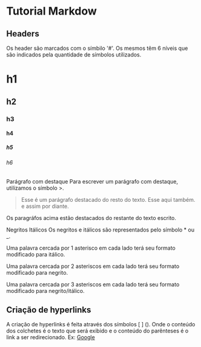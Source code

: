 # Tutorial Markdow

## Headers

Os header são marcados com o símbilo '#'. Os mesmos têm 6 níveis que são indicados pela quantidade de símbolos utilizados.

# h1

## h2
### h3
#### h4
##### h5
###### h6
Parágrafo com destaque
Para escrever um parágrafo com destaque, utilizamos o símbolo >.

>Esse é um parágrafo destacado do resto do texto. Esse aqui também. e assim por diante.

Os paragráfos acima estão destacados do restante do texto escrito.

Negritos Itálicos
Os negritos e itálicos são representados pelo símbolo * ou _.

Uma palavra cercada por 1 asterisco em cada lado terá seu formato modificado para itálico.

Uma palavra cercada por 2 asteriscos em cada lado terá seu formato modificado para negrito.

Uma palavra cercada por 3 asteriscos em cada lado terá seu formato modificado para negrito/itálico.

## Criação de hyperlinks



A criação de hyperlinks é feita através dos símbolos \[ ] \(). Onde o conteúdo dos colchetes é o texto que será exibido e o conteúdo do parênteses é o link a ser redirecionado.
Ex: [Google](www.google.com)